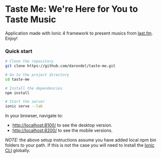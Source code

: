 # Taste Me: We're Here for You to Taste Music

Application made with Ionic 4 framework to present musics from [last.fm](https://www.last.fm). Enjoy!

### Quick start

```bash
# Clone the repository
git clone https://github.com/darondel/taste-me.git

# Go to the project directory
cd taste-me

# Install the dependencies
npm install

# Start the server
ionic serve --lab
```

In your browser, navigate to:
- [http://localhost:8100/](http://localhost:8100/) to see the desktop version.
- [http://localhost:8200/](http://localhost:8200/) to see the mobile versions.

_NOTE:_ the above setup instructions assume you have added local npm bin folders to your path.
If this is not the case you will need to install the [Ionic CLI](https://github.com/ionic-team/ionic-cli) globally.
